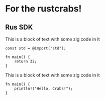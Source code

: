 # For the rustcrabs!

## Rus SDK

<!-- pull_from: zig-sdk.md, block: some_block, processed: true -->
This is a block of text with some zig code in it

```
const std = @import("std");

fn main() {
    return 32;
}
```


<!-- block: some_block -->
This is a block of text with some zig code in it

```
fn main() {
    println!("Hello, Crabs!");
}

```
<!-- end_block -->
